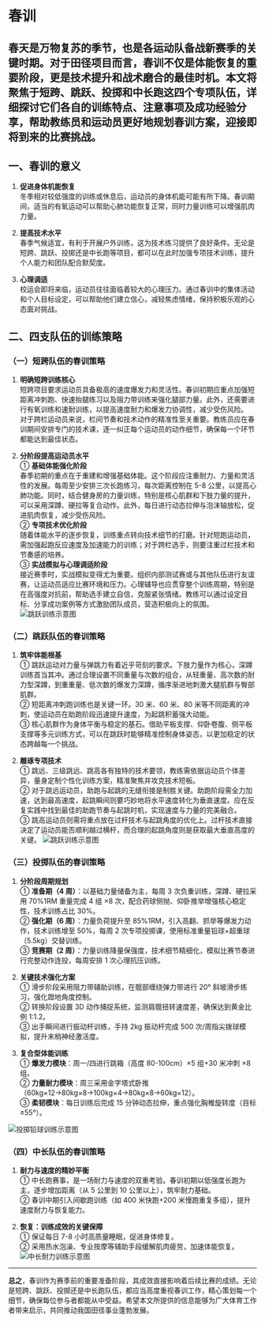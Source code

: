 # 春训

## 春天是万物复苏的季节，也是各运动队备战新赛季的关键时期。对于田径项目而言，春训不仅是体能恢复的重要阶段，更是技术提升和战术磨合的最佳时机。本文将聚焦于短跨、跳跃、投掷和中长跑这四个专项队伍，详细探讨它们各自的训练特点、注意事项及成功经验分享，帮助教练员和运动员更好地规划春训方案，迎接即将到来的比赛挑战。

## 一、春训的意义

1. **促进身体机能恢复**  
   冬季相对较低强度的训练或休息后，运动员的身体机能可能有所下降。春训期间，适当的有氧运动可以帮助心肺功能恢复正常，同时力量训练可以增强肌肉力量。

2. **提高技术水平**  
   春季气候适宜，有利于开展户外训练，这为技术练习提供了良好条件。无论是短跨、跳跃、投掷还是中长跑等项目，都可以在此时加强专项技术训练，提升个人能力和团队配合默契度。

3. **心理调适**  
   校运会即将来临，运动员往往面临着较大的心理压力。通过春训中的集体活动和个人目标设定，可以帮助他们建立信心，减轻焦虑情绪，保持积极乐观的心态面对挑战。

## 二、四支队伍的训练策略

### （一）短跨队伍的春训策略

1. **明确短跨训练核心**  
   短跨项目要求运动员具备极高的速度爆发力和灵活性。春训初期应重点加强短距离冲刺跑、快速抬腿练习以及阻力带训练来强化腿部力量。此外，还需要进行有氧训练和速耐训练，以提高速度耐力和爆发力协调性，减少受伤风险。  
   对于跨栏运动员来说，栏间节奏和技术动作的精准性至关重要。教练员应在春训期间安排专门的技术课，逐一纠正每个运动员的动作细节，确保每一个环节都能达到最佳状态。

2. **分阶段提高运动员水平**  
    ① **基础体能强化阶段**  
    春季初期的重点在于重建和增强基础体能。这个阶段应注重耐力、力量和灵活性的发展。每周至少安排三次长跑练习，每次距离控制在 5-8 公里，以提高心肺功能。同时，结合健身房的力量训练，特别是核心肌群和下肢力量的提升，可以采用深蹲、硬拉等复合动作。此外，每日进行动态拉伸与泡沫轴放松，促进肌肉恢复，减少受伤风险。  
    ② **专项技术优化阶段**  
    随着体能水平的逐步恢复，训练重点转向技术细节的打磨。针对短跑运动员，需加强起跑反应速度及加速能力的训练；对于跨栏选手，则要注重过栏技术和节奏感的培养。  
    ③ **实战模拟与心理调适阶段**  
    接近赛季时，实战模拟变得尤为重要。组织内部测试赛或与其他队伍进行友谊赛，让运动员适应比赛环境和压力。心理辅导也应贯穿整个训练周期，特别是在高强度对抗前，帮助选手建立自信，克服紧张情绪。教练可以通过设定目标、分享成功案例等方式激励团队成员，营造积极向上的氛围。
   ![跳跃训练示意图](https://pic2.zhimg.com/v2-559c7e0754c897e4be068deafd054efb_1440w.jpg)

### （二）跳跃队伍的春训策略

1. **筑牢体能根基**  
   ① 跳跃运动对力量与弹跳力有着近乎苛刻的要求。下肢力量作为核心，深蹲训练首当其冲。通过合理设置不同重量与次数的组合，从轻重量、高次数的耐力型深蹲，到重重量、低次数的爆发力深蹲，循序渐进地刺激大腿肌群与臀部肌群。  
   ② 短距离冲刺跑训练也是关键一环。30 米、60 米、80 米等不同距离的冲刺，使运动员在助跑阶段迅速提升速度，为起跳积蓄强大动能。  
   ③ 核心肌群作为身体平衡与稳定的基石。借助平板支撑、仰卧卷腹、侧平板支撑等多元训练方式，可以在跳跃时能够精准控制身体姿态，以更加稳定的状态跨越每一个挑战。

2. **雕琢专项技术**  
    ① 跳远、三级跳远、跳高各有独特的技术要领，教练需依据运动员个体差异，量身定制个性化训练方案，精准聚焦并攻克技术短板。  
    ② 对于跳远运动员，助跑与起跳的无缝衔接是制胜关键。助跑阶段需全力加速，达到最高速度，起跳瞬间则要巧妙地将水平速度转化为垂直速度。应在反复实践中找到最佳的助跑节奏与起跳时机，实现速度与力量的完美融合。  
    ③ 跳高运动员则需将重点放在过杆技术与起跳角度的优化上。过杆技术直接决定了运动员能否顺利越过横杆，而合理的起跳角度则是获取最大垂直高度的关键。
   ![跳跃训练示意图](https://pic2.zhimg.com/v2-d66329c19b09016a0903bcb1445258a3_1440w.jpg)

### （三）投掷队伍的春训策略

1. **分阶段周期规划**  
   ① **准备期（4 周）**：以基础力量储备为主，每周 3 次负重训练，深蹲、硬拉采用 70%1RM 重量完成 4 组 ×8 次，配合药球侧抛、仰卧推举增强核心稳定性，技术训练占比 30%。  
   ② **强化期（6 周）**：力量负荷提升至 85%1RM，引入高翻、抓举等爆发力动作，技术训练增至 50%，每周 2 次专项投掷课，使用标准重量铅球+超重球（5.5kg）交替训练。  
   ③ **竞赛期（2 周）**：力量训练降量保强度，技术细节精细化，模拟比赛节奏进行完整动作连投，每周安排 1 次心理抗压训练。

2. **关键技术强化方案**  
   ① 滑步阶段采用阻力带辅助训练，在髋部缠绕弹力带进行 20° 斜坡滑步练习，强化蹬地角度控制。  
   ② 转换阶段设置 3D 动作捕捉系统，监测肩髋扭转速度差，确保达到黄金比例 1:1.2。  
   ③ 出手瞬间进行振动杆训练，手持 2kg 振动杆完成 500 次/周指尖拨球模拟，提升末梢神经激活度。

3. **复合型体能训练**  
   ① **爆发力模块**：周一/四进行跳箱（高度 80-100cm）×5 组+30 米冲刺 ×8 组。  
   ② **力量耐力模块**：周三采用金字塔式卧推（60kg×12→80kg×8→100kg×4→80kg×8→60kg×12）。  
   ③ **柔韧模块**：每日训练后完成 15 分钟动态拉伸，重点强化胸椎旋转度（目标 ≥55°）。

![投掷铅球训练示意图](https://pic3.zhimg.com/v2-fa6fe76460033d620ec343a540059a1a_1440w.jpg)

### （四）中长队伍的春训策略

1. **耐力与速度的精妙平衡**  
   ① 中长跑赛事，是一场耐力与速度的双重考验。春训初期以低强度长跑为主，逐步增加距离（从 5 公里到 10 公里以上），筑牢耐力基础。  
   ② 春训中期引入间歇跑训练（如 400 米快跑+200 米慢跑重复多组），提升速度耐力与恢复能力。

2. **恢复：训练成效的关键保障**  
    ① 保证每日 7-8 小时高质量睡眠，促进身体修复。  
    ② 采用热水泡澡、专业按摩等辅助手段缓解肌肉疲劳，加速体能恢复。
   ![中长耐力训练示意图](https://pic3.zhimg.com/v2-041c26229181dc771b224a1a7423d6ac_1440w.jpg)

---

**总之**，春训作为赛季前的重要准备阶段，其成效直接影响着后续比赛的成绩。无论是短跨、跳跃、投掷还是中长跑队伍，都应当高度重视春训工作，精心策划每一个细节，确保每位参与者都能从中受益。希望本文所提供的信息能够为广大体育工作者带来启示，共同推动我国田径事业蓬勃发展。
